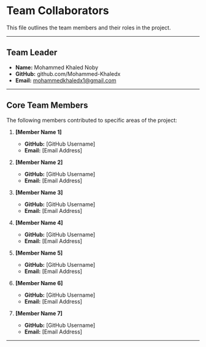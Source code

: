 # Team Collaborators

This file outlines the team members and their roles in the project.

---

## Team Leader

- **Name:** Mohammed Khaled Noby  
- **GitHub:** github.com/Mohammed-Khaledx  
- **Email:** mohammedkhaledx1@gmail.com  
 
---

## Core Team Members

The following members contributed to specific areas of the project:

1. **[Member Name 1]**  
   - **GitHub:** [GitHub Username]  
   - **Email:** [Email Address]  
   <!-- - **Role:**    -->
   <!-- - **Responsibilities:**  -->

2. **[Member Name 2]**  
   - **GitHub:** [GitHub Username]  
   - **Email:** [Email Address]  
   <!-- - **Role:**  -->
   <!-- - **Responsibilities:** -->

3. **[Member Name 3]**  
   - **GitHub:** [GitHub Username]  
   - **Email:** [Email Address]  
   <!-- - **Role:**  -->
   <!-- - **Responsibilities:** -->

4. **[Member Name 4]**  
   - **GitHub:** [GitHub Username]  
   - **Email:** [Email Address]  
   <!-- - **Role:**  -->
   <!-- - **Responsibilities:** -->

5. **[Member Name 5]**  
   - **GitHub:** [GitHub Username]  
   - **Email:** [Email Address]  
   <!-- - **Role:**  -->
   <!-- - **Responsibilities:** -->

6. **[Member Name 6]**  
   - **GitHub:** [GitHub Username]  
   - **Email:** [Email Address]  
   <!-- - **Role:**  -->
   <!-- - **Responsibilities:** -->

7. **[Member Name 7]**  
   - **GitHub:** [GitHub Username]  
   - **Email:** [Email Address]  
   <!-- - **Role:**  -->
   <!-- - **Responsibilities:** -->

---
<!-- test -->